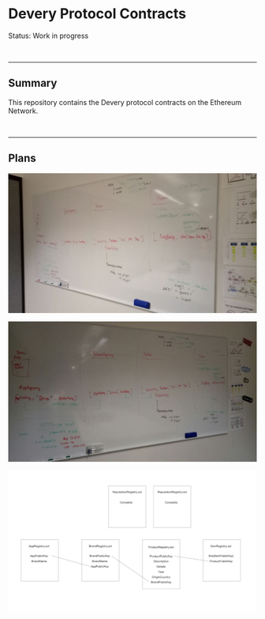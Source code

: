 # Devery Protocol Contracts

Status: Work in progress

<br />

<hr />

## Summary

This repository contains the Devery protocol contracts on the Ethereum Network.

<br />

<hr />

## Plans

![](images/photo6096086051354421244.jpg)

![](images/photo6096086051354421245.jpg)

![](images/photo6098337851168106486.jpg)